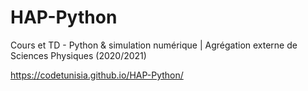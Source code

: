 # HAP-Python
Cours et TD - Python & simulation numérique | Agrégation externe de Sciences Physiques (2020/2021)

https://codetunisia.github.io/HAP-Python/


